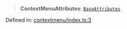 > **ContextMenuAttributes**: [`BaseAttributes`](/PUBLIC_PATH/type-aliases/BaseAttributes.md)

Defined in: [contextmenu/index.ts:3](https://github.com/rossrobino/components/blob/main/packages/drab/src/contextmenu/index.ts#L3)
